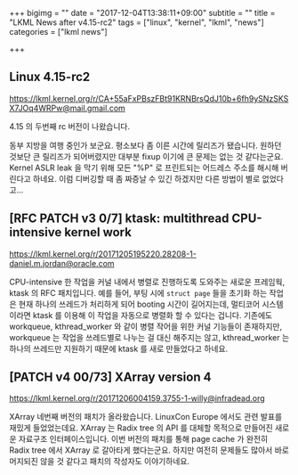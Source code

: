 +++
bigimg = ""
date = "2017-12-04T13:38:11+09:00"
subtitle = ""
title = "LKML News after v4.15-rc2"
tags = ["linux", "kernel", "lkml", "news"]
categories = ["lkml news"]

+++

Linux 4.15-rc2
--------------

https://lkml.kernel.org/r/CA+55aFxPBszFBt91KRNBrsQdJ10b+6fh9ySNzSKSX7JOq4WRPw@mail.gmail.com

4.15 의 두번째 rc 버전이 나왔습니다.

동부 지방을 여행 중인가 보군요.  평소보다 좀 이른 시간에 릴리즈가 됐습니다.
원하던 것보단 큰 릴리즈가 되어버렸지만 대부분 fixup 이기에 큰 문제는 없는 것
같다는군요.  Kernel ASLR leak 을 막기 위해 모든 "%P" 로 프린트되는 어드레스
주소를 해시해 버린다고 하네요.  이럼 디버깅할 때 좀 짜증날 수 있긴 하겠지만
다른 방법이 별로 없었다고...


[RFC PATCH v3 0/7] ktask: multithread CPU-intensive kernel work
---------------------------------------------------------------

https://lkml.kernel.org/r/20171205195220.28208-1-daniel.m.jordan@oracle.com

CPU-intensive 한 작업을 커널 내에서 병렬로 진행하도록 도와주는 새로운 프레임웍,
ktask 의 RFC 패치입니다.  예를 들어, 부팅 시에 `struct page` 들을 초기화 하는
작업은 현재 하나의 쓰레드가 처리하게 되어 booting 시간이 길어지는데, 멀티코어
시스템이라면 ktask 를 이용해 이 작업을 자동으로 병렬화 할 수 있다는 겁니다.
기존에도 workqueue, kthread_worker 와 같이 병렬 작어을 위한 커널 기능들이
존재하지만, workqueue 는 작업을 쓰레드별로 나누는 걸 대신 해주지는 않고,
kthread_worker 는 하나의 쓰레드만 지원하기 때문에 ktask 를 새로 만들었다고
하네요.


[PATCH v4 00/73] XArray version 4
---------------------------------

https://lkml.kernel.org/r/20171206004159.3755-1-willy@infradead.org

XArray 네번째 버전의 패치가 올라왔습니다.  LinuxCon Europe 에서도 관련 발표를
재밌게 들었었는데요.  XArray 는 Radix tree 의 API 를 대체할 목적으로 만들어진
새로운 자료구조 인터페이스입니다.  이번 버전의 패치를 통해 page cache 가 완전히
Radix tree 에서 XArray 로 갈아타게 했다는군요.  하지만 여전히 문제들도 많아서
바로 머지되진 않을 것 같다고 패치의 작성자도 이야기하네요.
